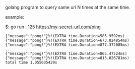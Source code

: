 golang program to query same url N times at the same time.

example:

$: go run . 125 https://my-secret-url.com/ping
```
{"message":"pong!"}%!(EXTRA time.Duration=585.9592ms)
{"message":"pong!"}%!(EXTRA time.Duration=673.824854ms)
{"message":"pong!"}%!(EXTRA time.Duration=877.372085ms)
...
{"message":"pong!"}%!(EXTRA time.Duration=865.47524ms)
{"message":"pong!"}%!(EXTRA time.Duration=813.026781ms)
total time 1.055035429s
```